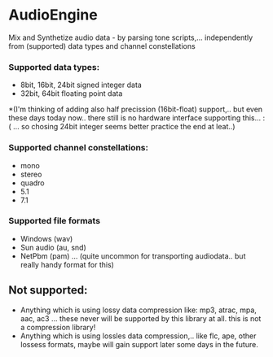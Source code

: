AudioEngine
===========
Mix and Synthetize audio data - by parsing tone scripts,... independently from (supported) data types and channel constellations


### Supported data types:

- 8bit, 16bit, 24bit signed integer data
- 32bit, 64bit floating point data

*(I'm thinking of adding also half precission (16bit-float) support,.. 
but even these days today now.. there still is no hardware interface supporting this... :( ... so chosing 24bit integer seems better practice the end at leat..)

### Supported channel constellations:

- mono
- stereo
- quadro
- 5.1
- 7.1

### Supported file formats

- Windows (wav)
- Sun audio (au, snd)
- NetPbm (pam) ... (quite uncommon for transporting audiodata.. but really handy format for this)

## Not supported: 
- Anything which is using lossy data compression like: mp3, atrac, mpa, aac, ac3 ... these never will be supported by this library at all. this is not a compression library!
- Anything which is using lossles data compression,.. like flc, ape, other lossess formats, maybe will gain support later some days in the future.  

